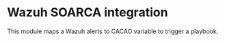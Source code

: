 # Wazuh SOARCA integration

This module maps a Wazuh alerts to CACAO variable to trigger a playbook.